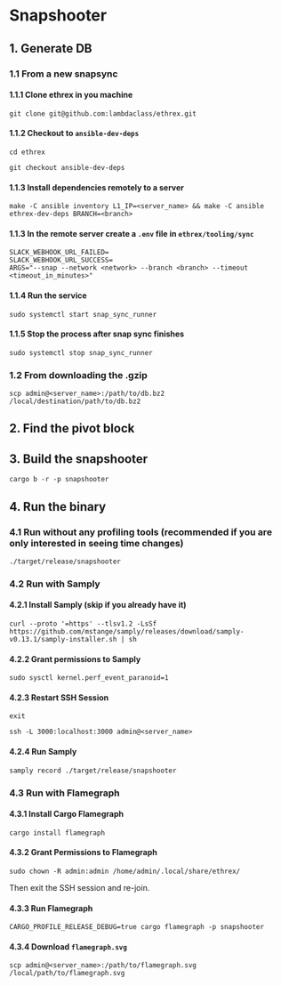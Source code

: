 # Snapshooter

## 1. Generate DB

### 1.1 From a new snapsync

#### 1.1.1 Clone ethrex in you machine

```shell
git clone git@github.com:lambdaclass/ethrex.git
```

#### 1.1.2 Checkout to `ansible-dev-deps`

```shell
cd ethrex

git checkout ansible-dev-deps
```

#### 1.1.3 Install dependencies remotely to a server

```
make -C ansible inventory L1_IP=<server_name> && make -C ansible ethrex-dev-deps BRANCH=<branch>
```

#### 1.1.3 In the remote server create a `.env` file in `ethrex/tooling/sync`

```shell
SLACK_WEBHOOK_URL_FAILED=
SLACK_WEBHOOK_URL_SUCCESS=
ARGS="--snap --network <network> --branch <branch> --timeout <timeout_in_minutes>"
```

#### 1.1.4 Run the service

```shell
sudo systemctl start snap_sync_runner
```

#### 1.1.5 Stop the process after snap sync finishes

```shell
sudo systemctl stop snap_sync_runner
```

### 1.2 From downloading the .gzip

```shell
scp admin@<server_name>:/path/to/db.bz2 /local/destination/path/to/db.bz2
```

## 2. Find the pivot block

## 3. Build the snapshooter

```shell
cargo b -r -p snapshooter
```

## 4. Run the binary

### 4.1 Run without any profiling tools (recommended if you are only interested in seeing time changes)

```shell
./target/release/snapshooter
```

### 4.2 Run with Samply

#### 4.2.1 Install Samply (skip if you already have it)

```shell
curl --proto '=https' --tlsv1.2 -LsSf https://github.com/mstange/samply/releases/download/samply-v0.13.1/samply-installer.sh | sh
```

#### 4.2.2 Grant permissions to Samply

```shell
sudo sysctl kernel.perf_event_paranoid=1
```

#### 4.2.3 Restart SSH Session

```shell
exit

ssh -L 3000:localhost:3000 admin@<server_name>
```

#### 4.2.4 Run Samply

```shell
samply record ./target/release/snapshooter
```

### 4.3 Run with Flamegraph

#### 4.3.1 Install Cargo Flamegraph

```shell
cargo install flamegraph
```

#### 4.3.2 Grant Permissions to Flamegraph

```shell
sudo chown -R admin:admin /home/admin/.local/share/ethrex/
```

Then exit the SSH session and re-join.

#### 4.3.3 Run Flamegraph

```shell
CARGO_PROFILE_RELEASE_DEBUG=true cargo flamegraph -p snapshooter
```

#### 4.3.4 Download `flamegraph.svg`

```shell
scp admin@<server_name>:/path/to/flamegraph.svg /local/path/to/flamegraph.svg
```
